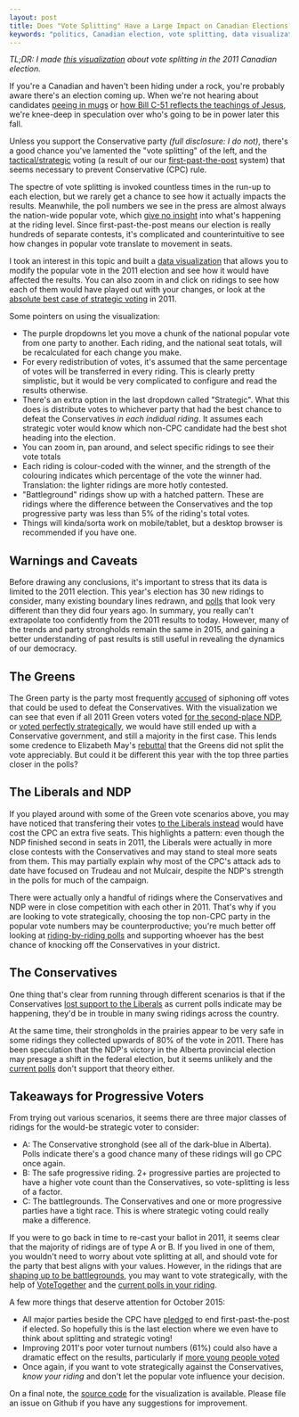 ```yaml
---
layout: post
title: Does "Vote Splitting" Have a Large Impact on Canadian Elections?
keywords: "politics, Canadian election, vote splitting, data visualization, d3js"
---
```



*TL;DR: I made [this visualization](http://aaronfranks.com/votesplit2011) about
vote splitting in the 2011 Canadian election.*


If you're a Canadian and haven't been hiding under a rock, you're probably aware
there's an election coming up. When we're not hearing about
candidates [peeing in mugs](http://www.cbc.ca/news/trending/canada-election-2015-peegate-jerry-bance-1.3218157) or [how Bill C-51 reflects the teachings of Jesus](http://www.cbc.ca/news/canada/british-columbia/holy-tweets-b-c-mp-compares-conservative-party-to-jesus-1.3152178),
we're knee-deep in speculation over who's going to be in power later this fall.

Unless you support the Conservative party *(full disclosure: I do not)*, there's
a good chance you've lamented the "vote splitting" of the left, and the
[tactical/strategic](https://en.wikipedia.org/wiki/First-past-the-post_voting#Criticisms)
voting (a result of our our [first-past-the-post](https://en.wikipedia.org/wiki/First-past-the-post_voting) system) that seems necessary to prevent Conservative (CPC) rule.

The spectre of vote splitting is invoked countless times in the run-up to each
election, but we rarely get a chance to see how it actually impacts the results.
Meanwhile, the poll numbers we see in the press are almost always the
nation-wide popular vote, which [give no
insight](http://thetyee.ca/Mediacheck/2015/09/16/Stop-Sharing-Nationwide-Election-Polls/)
into what's happening at the riding level.
Since first-past-the-post means our election is really
hundreds of separate contests, it's complicated and counterintuitive to see how
changes in popular vote translate to movement in seats.

I took an interest in this topic and built a [data
visualization](http://aaronfranks.com/votesplit2011) that allows you to modify the
popular vote in the 2011 election and see how it would have affected the results.
You can also zoom in and click on ridings to see how each of them would have
played out with your changes, or look at the [absolute best
case of strategic voting](http://aaronfranks.com/votesplit2011/#split=NDP,LPC,GPC-100-Strategic)
in 2011.

Some pointers on using the visualization:

* The purple dropdowns let you move a chunk of the national popular vote from
  one party to another. Each riding, and the national seat totals, will be
  recalculated for each change you make.
* For every redistribution of votes, it's assumed that the same percentage of votes
  will be transferred in every riding. This is clearly pretty simplistic, but it
  would be very complicated to configure and read the results otherwise.
* There's an extra option in the last dropdown called "Strategic". What this does
  is distribute votes to whichever party that had the best chance to defeat the Conservatives
  *in each indidual riding*. It assumes each strategic voter would know which non-CPC
  candidate had the best shot heading into the election.
* You can zoom in, pan around, and select specific ridings to see their vote totals
* Each riding is colour-coded with the winner, and the strength of the colouring
  indicates which percentage of the vote the winner had. Translation: the lighter
  ridings are more hotly contested.
* "Battleground" ridings show up with a hatched pattern. These are ridings where the
  difference between the Conservatives and the top progressive party was less than
  5% of the riding's total votes.
* Things will kinda/sorta work on mobile/tablet, but a desktop browser is recommended
  if you have one.


## Warnings and Caveats

Before drawing any conclusions, it's important to stress
that its data is limited to the 2011 election. This year's election has 30 new
ridings to consider, many existing boundary lines redrawn, and
[polls](http://www.cbc.ca/news2/interactives/poll-tracker/2015/index.html) that
look very different than they did four years ago. In summary, you
really can't extrapolate too confidently from the 2011 results to today. However,
many of the trends and party strongholds remain the same in 2015, and gaining
a better understanding of past results is still useful in revealing the dynamics
of our democracy.


## The Greens

The Green party is the party most frequently
[accused](https://en.wikipedia.org/wiki/First-past-the-post_voting) of siphoning
off votes that could be used to defeat the Conservatives. With the visualization
we can see that even if all 2011 Green voters voted [for the second-place
NDP](http://aaronfranks.com/votesplit2011/#split=GPC-100-NDP), or [voted perfectly
strategically](http://aaronfranks.com/votesplit2011/#split=GPC-100-Strategic), we
would have still ended up with a Conservative government, and still a majority in
the first case. This lends some credence to Elizabeth May's [rebuttal](http://thetyee.ca/Opinion/2015/06/27/May-Green-Party-Does-Not-Split-Vote/) that the Greens did not split the vote
appreciably. But could it be different this year with the top three parties closer
in the polls?


## The Liberals and NDP

If you played around with some of the Green vote scenarios above, you may have noticed
that transfering their votes [to the
Liberals instead](http://aaronfranks.com/votesplit2011/#split=GPC-100-LPC) would
have cost the CPC an extra five seats. This highlights a pattern: even though
the NDP finished second in seats in 2011, the Liberals were actually in more
close contests with the Conservatives and may stand to steal more seats from them.
This may partially explain why most of the CPC's attack ads to date have focused
on Trudeau and not Mulcair, despite the NDP's strength in the polls for much of
the campaign.

There were actually only a handful of ridings where the Conservatives and NDP
were in close competition with each other in 2011. That's why if you are looking to vote
strategically, choosing the top non-CPC party in the popular vote numbers may
be counterproductive; you're much better off looking at
[riding-by-riding polls](http://www.threehundredeight.com/p/canada.html) and
supporting whoever has the best chance of knocking off the Conservatives in your district.


## The Conservatives

One thing that's clear from running through different scenarios is that if the
Conservatives [lost support to the
Liberals](http://aaronfranks.com/votesplit2011/#split=CPC-10-LPC) as current polls
indicate may be happening, they'd be in trouble in many swing ridings across the country.

At the same time, their strongholds in the prairies appear to be very safe­ in some
ridings they collected upwards of 80% of the vote in 2011. There has been speculation that
the NDP's victory in the Alberta provincial election may presage a shift in the federal
election, but it seems unlikely and the [current polls](http://www.threehundredeight.com/p/canada.html) don't support that theory either.


## Takeaways for Progressive Voters

From trying out various scenarios, it seems there are three major classes of ridings
for the would-be strategic voter to consider:

* A: The Conservative stronghold (see all of the dark-blue in Alberta). Polls indicate
  there's a good chance many of these ridings will go CPC once again.
* B: The safe progressive riding. 2+ progressive parties are projected to have a
  higher vote count than the Conservatives, so vote-splitting is less of a factor.
* C: The battlegrounds. The Conservatives and one or more progressive parties have
  a tight race. This is where strategic voting could really make a difference.

If you were to go back in time to re-cast your ballot in 2011, it seems clear that
the majority of ridings are of type A or B. If you lived in one of them, you wouldn't
need to worry about vote splitting at all,
and should vote for the party that best aligns with your values. However, in the
ridings that are [shaping up to be battlegrounds](http://www.votetogether.ca/riding/list/), you may want to vote
strategically, with the help of [VoteTogether](http://www.votetogether.ca/) and
the [current polls in your riding](http://www.threehundredeight.com/p/canada.html).


A few more things that deserve attention for October 2015:

* All major parties beside the CPC have
[pledged](https://www.thestar.com/news/canada/2015/06/16/trudeau-would-end-first-past-the-post-electoral-system.html) to end first-past-the-post if
  elected. So hopefully this is the last election where we even have to think
  about splitting and strategic voting!
* Improving 2011's poor voter turnout numbers (61%) could also have a dramatic effect
  on the results, particularly if [more young people
  voted](https://en.wikipedia.org/wiki/Young_voter_turnout_in_Canada)
* Once again, if you want to vote strategically against the Conservatives, *know your riding*
  and don't let the popular vote influence your decision.

On a final note, the [source code](https://github.com/af/votesplit2011) for the
visualization is available. Please file an issue on Github if you have any suggestions
for improvement.
